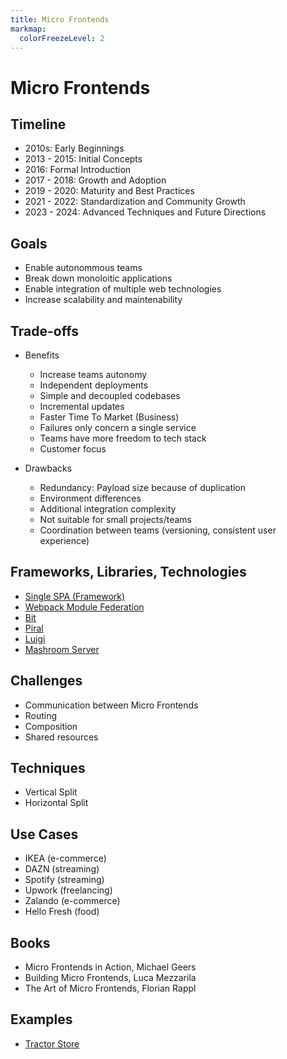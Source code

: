 ```yaml
---
title: Micro Frontends
markmap:
  colorFreezeLevel: 2
---
```


# Micro Frontends

## Timeline

- 2010s: Early Beginnings
- 2013 - 2015: Initial Concepts
- 2016: Formal Introduction
- 2017 - 2018: Growth and Adoption
- 2019 - 2020: Maturity and Best Practices
- 2021 - 2022: Standardization and Community Growth
- 2023 - 2024: Advanced Techniques and Future Directions

## Goals

- Enable autonommous teams
- Break down monoloitic applications
- Enable integration of multiple web technologies
- Increase scalability and maintenability


## Trade-offs

- Benefits
    - Increase teams autonomy
    - Independent deployments
    - Simple and decoupled codebases
    - Incremental updates
    - Faster Time To Market (Business)
    - Failures only concern a single service
    - Teams have more freedom to tech stack
    - Customer focus

- Drawbacks
    - Redundancy: Payload size because of duplication 
    - Environment differences
    - Additional integration complexity
    - Not suitable for small projects/teams
    - Coordination between teams (versioning, consistent user experience)

## Frameworks, Libraries, Technologies

- [Single SPA (Framework)](https://single-spa.js.org/)
- [Webpack Module Federation](https://webpack.js.org/concepts/module-federation/)
- [Bit](https://bit.dev/)
- [Piral](https://piral.io/)
- [Luigi](https://luigi-project.io/)
- [Mashroom Server](https://www.mashroom-server.com/)

## Challenges

- Communication between Micro Frontends
- Routing
- Composition
- Shared resources

## Techniques

- Vertical Split
- Horizontal Split


## Use Cases

- IKEA (e-commerce)
- DAZN (streaming)
- Spotify (streaming)
- Upwork (freelancing)
- Zalando (e-commerce)
- Hello Fresh (food)


## Books

- Micro Frontends in Action, Michael Geers
- Building Micro Frontends, Luca Mezzarila
- The Art of Micro Frontends, Florian Rappl 

## Examples

- [Tractor Store](https://micro-frontends.org/1-composition-client-only/)